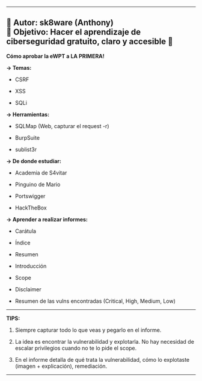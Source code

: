 
---

🧠 Autor: sk8ware (Anthony)  
🎯 Objetivo: Hacer el aprendizaje de ciberseguridad gratuito, claro y accesible 🚀
---

**Cómo aprobar la eWPT a LA PRIMERA!**

**-> Temas:**

- CSRF
    
- XSS
    
- SQLi
    

**-> Herramientas:**

- SQLMap (Web, capturar el request -r)
    
- BurpSuite
    
- sublist3r
    

**-> De donde estudiar:**

- Academia de S4vitar
    
- Pinguino de Mario
    
- Portswigger
    
- HackTheBox
    

**-> Aprender a realizar informes:**

- Carátula
    
- Índice
    
- Resumen
    
- Introducción
    
- Scope
    
- Disclaimer
    
- Resumen de las vulns encontradas (Critical, High, Medium, Low)
    

---

**TIPS:**

1. Siempre capturar todo lo que veas y pegarlo en el informe.
    
2. La idea es encontrar la vulnerabilidad y explotarla. No hay necesidad de escalar privilegios cuando no te lo pide el scope.
    
3. En el informe detalla de qué trata la vulnerabilidad, cómo lo explotaste (imagen + explicación), remediación.
    

---

